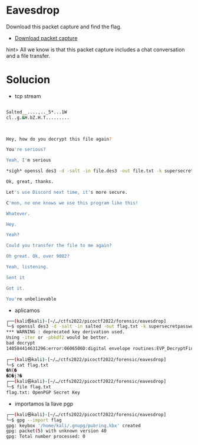 # Eavesdrop

Download this packet capture and find the flag.

-   [Download packet capture](https://artifacts.picoctf.net/c/362/capture.flag.pcap)

hint> All we know is that this packet capture includes a chat conversation and a file transfer.

# Solucion

- tcp stream

```bash

Salted__....,.._5*...1W
cl..g.&H.bZ.H.T.........

```

```bash
  

Hey, how do you decrypt this file again?

You're serious?

Yeah, I'm serious

*sigh* openssl des3 -d -salt -in file.des3 -out file.txt -k supersecretpassword123

Ok, great, thanks.

Let's use Discord next time, it's more secure.

C'mon, no one knows we use this program like this!

Whatever.

Hey.

Yeah?

Could you transfer the file to me again?

Oh great. Ok, over 9002?

Yeah, listening.

Sent it

Got it.

You're unbelievable

```

- aplicamos

```bash
┌──(kali㉿kali)-[~/…/ctfs2022/picoctf2022/forensic/eavesdrop]
└─$ openssl des3 -d -salt -in salted -out flag.txt -k supersecretpassword123
*** WARNING : deprecated key derivation used.
Using -iter or -pbkdf2 would be better.
bad decrypt
140584414631296:error:0606506D:digital envelope routines:EVP_DecryptFinal_ex:wrong final block length:../crypto/evp/evp_enc.c:599:
                                                                                                      
┌──(kali㉿kali)-[~/…/ctfs2022/picoctf2022/forensic/eavesdrop]
└─$ cat flag.txt         
�N(�
�D�j?�                                                                                                      
┌──(kali㉿kali)-[~/…/ctfs2022/picoctf2022/forensic/eavesdrop]
└─$ file flag.txt 
flag.txt: OpenPGP Secret Key


```


- importamos la llave pgp
```bash
┌──(kali㉿kali)-[~/…/ctfs2022/picoctf2022/forensic/eavesdrop]
└─$ gpg --import flag 
gpg: keybox '/home/kali/.gnupg/pubring.kbx' created
gpg: packet(5) with unknown version 40
gpg: Total number processed: 0


```

